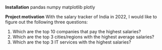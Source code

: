 **Installation**
pandas
numpy
matplotlib
plotly

**Project motivation**
With the salary tracker of India in 2022, I would like to figure out the following three questions:
1. Which are the top 10 companies that pay the highest salaries?
2. Which are the top 3 cities/regions with the highest average salaries?
3. Which are the top 3 IT services with the highest salaries?
   
